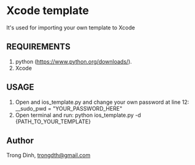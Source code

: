 # Xcode template

It's used for importing your own template to Xcode

## REQUIREMENTS

1. python (https://www.python.org/downloads/).
2. Xcode

## USAGE

 1. Open and ios_template.py and change your own password at line 12: __sudo_pwd = "YOUR_PASSWORD_HERE"
 2. Open terminal and run: python ios_template.py -d {PATH_TO_YOUR_TEMPLATE}

## Author

Trong Dinh, trongdth@gmail.com
